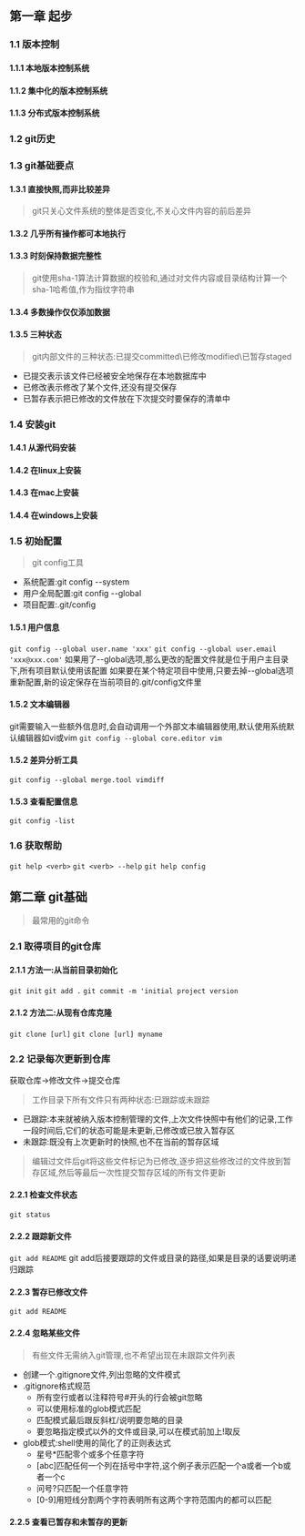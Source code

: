 ## 第一章 起步
### 1.1 版本控制
#### 1.1.1 本地版本控制系统
#### 1.1.2 集中化的版本控制系统
#### 1.1.3 分布式版本控制系统

### 1.2 git历史

### 1.3 git基础要点
#### 1.3.1 直接快照,而非比较差异
> git只关心文件系统的整体是否变化,不关心文件内容的前后差异
#### 1.3.2 几乎所有操作都可本地执行
#### 1.3.3 时刻保持数据完整性
> git使用sha-1算法计算数据的校验和,通过对文件内容或目录结构计算一个sha-1哈希值,作为指纹字符串
#### 1.3.4 多数操作仅仅添加数据
#### 1.3.5 三种状态
> git内部文件的三种状态:已提交committed\已修改modified\已暂存staged
- 已提交表示该文件已经被安全地保存在本地数据库中
- 已修改表示修改了某个文件,还没有提交保存
- 已暂存表示把已修改的文件放在下次提交时要保存的清单中

### 1.4 安装git
#### 1.4.1 从源代码安装
#### 1.4.2 在linux上安装
#### 1.4.3 在mac上安装
#### 1.4.4 在windows上安装

### 1.5 初始配置
> git config工具
- 系统配置:git config --system
- 用户全局配置:git config --global
- 项目配置:.git/config
#### 1.5.1 用户信息
`git config --global user.name 'xxx'`
`git config --global user.email 'xxx@xxx.com'`
如果用了--global选项,那么更改的配置文件就是位于用户主目录下,所有项目默认使用该配置
如果要在某个特定项目中使用,只要去掉--global选项重新配置,新的设定保存在当前项目的.git/config文件里
#### 1.5.2 文本编辑器
git需要输入一些额外信息时,会自动调用一个外部文本编辑器使用,默认使用系统默认编辑器如vi或vim
`git config --global core.editor vim`
#### 1.5.2 差异分析工具
`git config --global merge.tool vimdiff`
#### 1.5.3 查看配置信息
```git config -list```
### 1.6 获取帮助
`git help <verb>`
`git <verb> --help`
`git help config`


## 第二章 git基础
> 最常用的git命令
### 2.1 取得项目的git仓库
#### 2.1.1 方法一:从当前目录初始化
`git init`
`git add .`
`git commit -m 'initial project version`
#### 2.1.2 方法二:从现有仓库克隆
`git clone [url]`
`git clone [url] myname`

### 2.2 记录每次更新到仓库
获取仓库->修改文件->提交仓库
> 工作目录下所有文件只有两种状态:已跟踪或未跟踪
- 已跟踪:本来就被纳入版本控制管理的文件,上次文件快照中有他们的记录,工作一段时间后,它们的状态可能是未更新,已修改或已放入暂存区
- 未跟踪:既没有上次更新时的快照,也不在当前的暂存区域
> 编辑过文件后git将这些文件标记为已修改,逐步把这些修改过的文件放到暂存区域,然后等最后一次性提交暂存区域的所有文件更新
#### 2.2.1 检查文件状态
`git status`
#### 2.2.2 跟踪新文件
`git add README`
git add后接要跟踪的文件或目录的路径,如果是目录的话要说明递归跟踪
#### 2.2.3 暂存已修改文件
`git add README`
#### 2.2.4 忽略某些文件
> 有些文件无需纳入git管理,也不希望出现在未跟踪文件列表
- 创建一个.gitignore文件,列出忽略的文件模式
- .gitignore格式规范
  - 所有空行或者以注释符号#开头的行会被git忽略
  - 可以使用标准的glob模式匹配
  - 匹配模式最后跟反斜杠/说明要忽略的目录
  - 要忽略指定模式以外的文件或目录,可以在模式前加上!取反
- glob模式:shell使用的简化了的正则表达式
  - 星号*匹配零个或多个任意字符
  - [abc]匹配任何一个列在括号中字符,这个例子表示匹配一个a或者一个b或者一个c
  - 问号?只匹配一个任意字符
  - [0-9]用短线分割两个字符表明所有这两个字符范围内的都可以匹配
#### 2.2.5 查看已暂存和未暂存的更新
